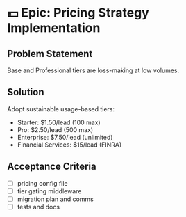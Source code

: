 # 💵 Epic: Pricing Strategy Implementation

## Problem Statement

Base and Professional tiers are loss-making at low volumes.

## Solution

Adopt sustainable usage-based tiers:

- Starter: $1.50/lead (100 max)
- Pro: $2.50/lead (500 max)
- Enterprise: $7.50/lead (unlimited)
- Financial Services: $15/lead (FINRA)

## Acceptance Criteria

- [ ] pricing config file
- [ ] tier gating middleware
- [ ] migration plan and comms
- [ ] tests and docs
